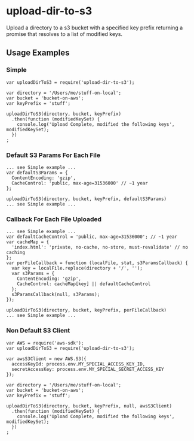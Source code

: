 # upload-dir-to-s3

Upload a directory to a s3 bucket with a specified key prefix returning a promise that resolves to a list of modified keys.

## Usage Examples

### Simple

```
var uploadDirToS3 = require('upload-dir-to-s3');

var directory = '/Users/me/stuff-on-local';
var bucket = 'bucket-on-aws';
var keyPrefix = 'stuff';

uploadDirToS3(directory, bucket, keyPrefix)
  .then(function (modifiedKeySet) {
    console.log('Upload Complete, modified the following keys', modifiedKeySet);
  })
;
```

### Default S3 Params For Each File

```
... see Simple example ...
var defaultS3Params = {
  ContentEncoding: 'gzip',
  CacheControl: 'public, max-age=31536000' // ~1 year
};

uploadDirToS3(directory, bucket, keyPrefix, defaultS3Params)
... see Simple example ...
```

### Callback For Each File Uploaded

```
... see Simple example ...
var defaultCacheControl = 'public, max-age=31536000'; // ~1 year
var cacheMap = {
  'index.html': 'private, no-cache, no-store, must-revalidate' // no caching
};
var perFileCallback = function (localFile, stat, s3ParamsCallback) {
  var key = localFile.replace(directory + '/', '');
  var s3Params = {
    ContentEncoding: 'gzip',
    CacheControl: cacheMap[key] || defaultCacheControl
  };
  s3ParamsCallback(null, s3Params);
});

uploadDirToS3(directory, bucket, keyPrefix, perFileCallback)
... see Simple example ...
```

### Non Default S3 Client

```
var AWS = require('aws-sdk');
var uploadDirToS3 = require('upload-dir-to-s3');

var awsS3Client = new AWS.S3({
  accessKeyId: process.env.MY_SPECIAL_ACCESS_KEY_ID,
  secretAccessKey: process.env.MY_SPECIAL_SECRET_ACCESS_KEY
});

var directory = '/Users/me/stuff-on-local';
var bucket = 'bucket-on-aws';
var keyPrefix = 'stuff';

uploadDirToS3(directory, bucket, keyPrefix, null, awsS3Client)
  .then(function (modifiedKeySet) {
    console.log('Upload Complete, modified the following keys', modifiedKeySet);
  })
;
```
